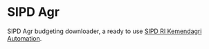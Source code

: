 # SIPD Agr

SIPD Agr budgeting downloader, a ready to use [SIPD RI Kemendagri Automation](https://github.com/tohenk/node-sipd-agr-bridge).
